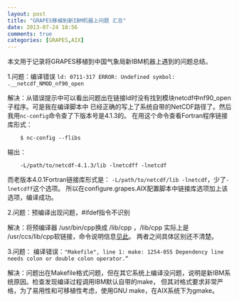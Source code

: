 ```yaml
---
layout: post
title: "GRAPES移植到新IBM机器上问题 汇总"
date: 2013-07-24 18:56
comments: true
categories: [GRAPES,AIX]
---
```

本文用于记录将GRAPES移植到中国气象局新IBM机器上遇到的问题总结。
 
<!--more-->

1.问题：编译错误 `ld: 0711-317 ERROR: Undefined symbol: .__netcdf_NMOD_nf90_open`
   
  解决：从错误提示中可以看出问题出在链接ld时没有找到模块netcdf中nf90_open子程序。可是我在编译脚本中
   已经正确的写上了系统自带的NetCDF路径了。然后我用`nc-config`命令查了下版本号是4.1.3的。
   在用这个命令查看Fortran程序链接库形式：

```
    $ nc-config --flibs
```
  
   输出：

```
    -L/path/to/netcdf-4.1.3/lib -lnetcdff -lnetcdf
```
 
   而老版本4.0.1Fortran链接库形式是： `-L/path/to/netcdf/lib -lnetcdf`，少了`-lnetcdff`这个选项。
   所以在configure.grapes.AIX配置脚本中链接库选项加上该选项，编译成功。

2.问题：预编译出现问题，#ifdef指令不识别
   
  解决：将预编译器 /usr/bin/cpp换成 /lib/cpp ，/lib/cpp 实际上是 /usr/ccs/lib/cpp软链接，命令说明信息[见此][1]。
   两者之间具体区别还不清楚。

3.问题： 编译错误：`"Makefile", line 1: make: 1254-055 Dependency line needs colon or double colon operator.“`
   
  解决：问题出在Makefile格式问题，但在其它系统上编译没问题，说明是新IBM系统原因。检查发现编译过程调用IBM默认自带的make，
    但其对格式要求非常严格，为了易用性和可移植性考虑，使用GNU make，在AIX系统下为gmake。
 
 
 
[1]:   http://pic.dhe.ibm.com/infocenter/aix/v6r1/index.jsp?topic=%2Fcom.ibm.aix.cmds%2Fdoc%2Faixcmds1%2Fcpp.htm  "见此"
